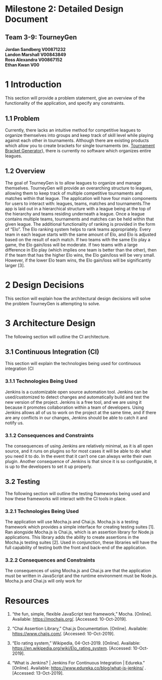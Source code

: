 # Milestone 2: Detailed Design Document
## Team 3-9: TourneyGen

<h4>
Jordan Sandberg V00871232 <br/>
Landon Marshall V00843849 <br/>
Ross Alexandra V00867152 <br/>
Ethan Kwan V00

# 1 Introduction
This section will provide a problem statement, give an overview of the functionality of the application, and specify any constraints.

## 1.1 Problem
Currently, there lacks an intuitive method for competitive leagues to organize themselves into groups and keep track of skill level while playing against each other in tournaments. Although there are existing products which allow you to create brackets for single tournaments (ex. [Tournament Bracket Generator](https://challonge.com/tournament/bracket_generator)), there is currently no software which organizes entire leagues.

## 1.2 Overview
The goal of TourneyGen is to allow leagues to organize and manage themselves. TourneyGen will provide an overarching structure to leagues, allowing them to keep track of multiple competitive tournaments and matches within that league. The application will have four main components for users to interact with: leagues, teams, matches and tournaments.The app is laid out in a hierarchical structure with a league being at the top of the hierarchy and teams residing underneath a league. Once a league contains multiple teams, tournaments and matches can be held within that given league. The additional functionality of ranking is provided in the form of “Elo”. The Elo ranking system helps to rank teams appropriately. Every team in each league starts with the same amount of Elo, and Elo is adjusted based on the result of each match. If two teams with the same Elo play a game, the Elo gain/loss will be moderate. If two teams with a large difference in Elo play (which implies one team is better than the other), then if the team that has the higher Elo wins, the Elo gain/loss will be very small. However, if the lower Elo team wins, the Elo gain/loss will be significantly larger [3].

# 2 Design Decisions
This section will explain how the architectural design decisions will solve the problem TourneyGen is attempting to solve. 



# 3 Architecture Design
The following section will outline the CI architecture.
## 3.1 Continuous Integration (CI)
This section will explain the technologies being used for continuous integration (CI

### 3.1.1 Technologies Being Used
Jenkins is a customizable open source automation tool. Jenkins can be used/customized to detect changes and automatically build and test the new version of the project. Jenkins is a free tool, and we are using it because it promotes collaboration within a team of developers. Using Jenkins allows all of us to work on the project at the same time, and if there are any conflicts in our changes, Jenkins should be able to catch it and notify us.

### 3.1.2 Consequences and Constraints
The consequences of using Jenkins are relatively minimal, as it is all open source, and it runs on plugins so for most cases it will be able to do what you need it to do. In the event that it can’t one can always write their own plugin. Another consequence of Jenkins is that since it is so configurable, it is up to the developers to set it up properly. 

## 3.2 Testing
The following section will outline the testing frameworks being used and how these frameworks will interact with the CI tools in place. 

### 3.2.1 Technologies Being Used
The application will use Mocha.js and Chai.js. Mocha.js is a testing framework which provides a simple interface for creating testing suites [1]. Ran alongside Mocha.js is Chai.js, which is an assertion library for Node.js applications. This library adds the ability to create assertions in the Mocha.js testing suites [2]. Used in conjunction, these libraries will have the full capability of testing both the front and back-end of the application. 

### 3.2.2 Consequences and Constraints
The consequences of using Mocha.js and Chai.js are that the application must be written in JavaScript and the runtime environment must be Node.js. Mocha.js and Chai.js will only work for 

# Resources 

1. “the fun, simple, flexible JavaScript test framework,” Mocha. [Online]. Available: 
https://mochajs.org/. [Accessed: 10-Oct-2019].

2. “Chai Assertion Library,” Chai.js Documentation. [Online]. Available: 
https://www.chaijs.com/. [Accessed: 10-Oct-2019].

3. “Elo rating system,” Wikipedia, 04-Oct-2019. [Online]. Available: 
https://en.wikipedia.org/wiki/Elo_rating_system. [Accessed: 10-Oct-2019].

4. “What is Jenkins? | Jenkins For Continuous Integration | Edureka.” [Online]. Available: https://www.edureka.co/blog/what-is-jenkins/ . [Accessed: 13-Oct-2019].
